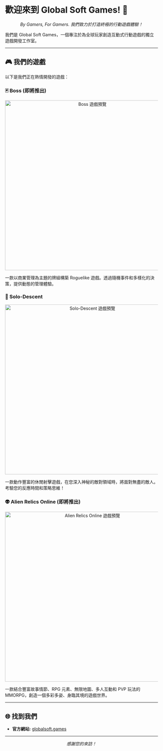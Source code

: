 # 歡迎來到 Global Soft Games! 👋

<p align="center">
  <i>By Gamers, For Gamers. 我們致力於打造終極的行動遊戲體驗！</i>
</p>

我們是 Global Soft Games，一個專注於為全球玩家創造互動式行動遊戲的獨立遊戲開發工作室。

---

## 🎮 我們的遊戲

以下是我們正在熱情開發的遊戲：

### 🃏 Boss (即將推出)

<p align="center">
  <a href="https://youtu.be/ziknMqmOfx0">
    <img src="https://img.youtube.com/vi/ziknMqmOfx0/maxresdefault.jpg" alt="Boss 遊戲預覽" width="560">
  </a>
</p>

一款以商業管理為主題的牌組構築 Roguelike 遊戲。透過隨機事件和多樣化的決策，提供動態的管理體驗。

### 🔫 Solo-Descent

<p align="center">
  <a href="https://youtube.com/shorts/wGXpywgc9Ik">
    <img src="https://img.youtube.com/vi/wGXpywgc9Ik/maxresdefault.jpg" alt="Solo-Descent 遊戲預覽" width="560">
  </a>
</p>

一款動作豐富的休閒射擊遊戲，在您深入神秘的敵對領域時，將面對無盡的敵人。考驗您的反應時間和策略思維！

### 👽 Alien Relics Online (即將推出)

<p align="center">
  <a href="https://youtu.be/O2CDbuNRJ8s">
    <img src="https://img.youtube.com/vi/O2CDbuNRJ8s/maxresdefault.jpg" alt="Alien Relics Online 遊戲預覽" width="560">
  </a>
</p>

一款結合豐富故事情節、RPG 元素、無限地圖、多人互動和 PVP 玩法的 MMORPG，創造一個多彩多姿、身臨其境的遊戲世界。

---

## 🌐 找到我們

- **官方網站:** [globalsoft.games](https://www.globalsoft.games/)

---
<p align="center">
  <i>感謝您的來訪！</i>
</p>
